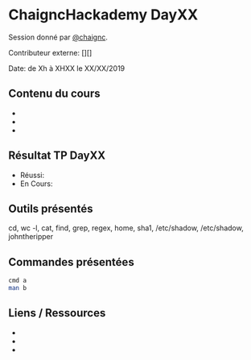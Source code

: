 # ChaigncHackademy DayXX
Session donné par [@chaignc][@chaignc].

Contributeur externe: [][]

Date: de Xh à XHXX le XX/XX/2019

## Contenu du cours

* 
* 
* 

## Résultat TP DayXX
* Réussi:
* En Cours:

## Outils présentés

cd, wc -l, cat, find, grep, regex, home, sha1, /etc/shadow, /etc/shadow, johntheripper

## Commandes présentées
```sh
cmd a
man b
```

## Liens / Ressources
* []()
* []()
* []()


[@chaignc]:https://twitter.com/chaignc
[hexpresso]:https://hexpresso.github.io
[@Grenadine]:https://twitter.com/Greynardine
[@SaxX]:https://twitter.com/_saxx_
